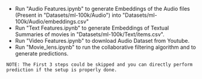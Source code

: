  - Run "Audio Features.ipynb" to generate Embeddings of the Audio files (Present in "Datasets/ml-100k/Audio") into "Datasets/ml-100k/Audio/embeddings.csv"
 - Run "Text Features.ipynb" to generate Embeddings of Textual Summaries of movies in "Datasets/ml-100k/Text/items.csv".
 - Run "Video Features.ipynb" to download Audio Dataset from Youtube.
 - Run "Movie_lens.ipynb" to run the collaborative filtering algorithm and to generate predictions.

```NOTE: The First 3 steps could be skipped and you can directly perform prediction if the setup is properly done.```
